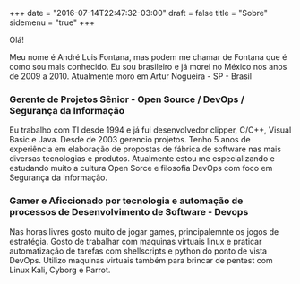 +++
date = "2016-07-14T22:47:32-03:00"
draft = false
title = "Sobre"
sidemenu = "true"
+++

Olá!

Meu nome é André Luis Fontana, mas podem me chamar de Fontana que é como sou mais conhecido.
Eu sou brasileiro e já morei no México nos anos de 2009 a 2010. Atualmente moro em Artur Nogueira - SP - Brasil

### Gerente de Projetos Sênior - Open Source / DevOps / Segurança da Informação

Eu trabalho com TI desde 1994 e já fui desenvolvedor clipper, C/C++, Visual Basic e Java. Desde de 2003 gerencio projetos.
Tenho 5 anos de experiência em elaboração de propostas de fábrica de software nas mais diversas tecnologias e produtos.
Atualmente estou me especializando e estudando muito a cultura Open Sorce e filosofia DevOps com foco em Segurança da Informação.

### Gamer e Aficcionado por tecnologia e automação de processos de Desenvolvimento de Software - Devops

Nas horas livres gosto muito de jogar games, principalemnte os jogos de estratégia.
Gosto de trabalhar com maquinas virtuais linux e praticar automatização de tarefas com shellscripts e python do ponto de vista DevOps.
Utilizo maquinas virtuais também para brincar de pentest com Linux Kali, Cyborg e Parrot.



